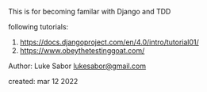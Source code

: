 This is for becoming familar with Django and TDD

following tutorials:
1. https://docs.djangoproject.com/en/4.0/intro/tutorial01/
2. https://www.obeythetestinggoat.com/

Author: Luke Sabor
lukesabor@gmail.com

created: mar 12 2022

